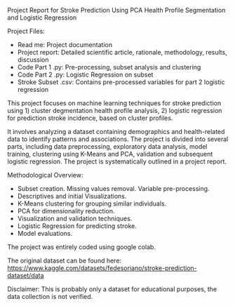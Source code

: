 Project Report for Stroke Prediction Using PCA Health Profile Segmentation and Logistic Regression

Project Files:
- Read me: Project documentation
- Project report: Detailed scientific article, rationale, methodology, results, discussion
- Code Part 1 .py: Pre-processing, subset analysis and clustering
- Code Part 2 .py: Logistic Regression on subset
- Stroke Subset .csv: Contains pre-processed variables for part 2 logistic regression

This project focuses on machine learning techniques for stroke prediction using 1) cluster degmentation health profile analysis, 2) logistic regression for prediction stroke incidence, based on cluster profiles. 

It involves analyzing a dataset containing demographics and health-related data to identify patterns and associations. The project is divided into several parts, including data preprocessing, exploratory data analysis, model training, clustering using K-Means and PCA, validation and subsequent logistic regression. The project is systematically outlined in a project report. 

Methodological Overview:
- Subset creation. Missing values removal. Variable pre-processing. 
- Descriptives and initial Visualizations. 
- K-Means clustering for grouping similar individuals.
- PCA for dimensionality reduction.
- Visualization and validation techniques.
- Logistic Regression for predicting stroke.
- Model evaluations.

The project was entirely coded using google colab.

The original dataset can be found here:
https://www.kaggle.com/datasets/fedesoriano/stroke-prediction-dataset/data

Disclaimer: This is probably only a dataset for educational purposes, the data collection is not verified. 
